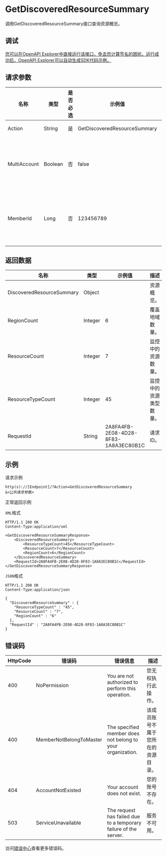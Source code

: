 # GetDiscoveredResourceSummary

调用GetDiscoveredResourceSummary接口查询资源概览。

## 调试

[您可以在OpenAPI Explorer中直接运行该接口，免去您计算签名的困扰。运行成功后，OpenAPI Explorer可以自动生成SDK代码示例。](https://api.aliyun.com/#product=Config&api=GetDiscoveredResourceSummary&type=RPC&version=2019-01-08)

## 请求参数

|名称|类型|是否必选|示例值|描述|
|--|--|----|---|--|
|Action|String|是|GetDiscoveredResourceSummary|要执行的操作，取值：**GetDiscoveredResourceSummary**。 |
|MultiAccount|Boolean|否|false|该参数计划于2021年06月30日00时00分00秒前下线，其替代功能账号组的API将于2021年05月30日00时00分00秒前上线。如果您正在使用该参数，建议您在2021年05月30日00时00分00秒之后切换为账号组的API。关于账号组，请参见[账号组](~~211534~~)。 |
|MemberId|Long|否|123456789|该参数计划于2021年06月30日00时00分00秒前下线，其替代功能账号组的API将于2021年05月30日00时00分00秒前上线。如果您正在使用该参数，建议您在2021年05月30日00时00分00秒之后切换为账号组的API。关于账号组，请参见[账号组](~~211534~~)。 |

## 返回数据

|名称|类型|示例值|描述|
|--|--|---|--|
|DiscoveredResourceSummary|Object| |资源概览。 |
|RegionCount|Integer|6|覆盖地域数量。 |
|ResourceCount|Integer|7|监控中的资源数量。 |
|ResourceTypeCount|Integer|45|监控中的资源类型数量。 |
|RequestId|String|2A8FA4FB-2E08-4D28-8F83-1A8A3EC80B1C|请求ID。 |

## 示例

请求示例

```
http(s)://[Endpoint]/?Action=GetDiscoveredResourceSummary
&<公共请求参数>
```

正常返回示例

`XML`格式

```
HTTP/1.1 200 OK
Content-Type:application/xml

<GetDiscoveredResourceSummaryResponse>
    <DiscoveredResourceSummary>
        <ResourceTypeCount>45</ResourceTypeCount>
        <ResourceCount>7</ResourceCount>
        <RegionCount>6</RegionCount>
    </DiscoveredResourceSummary>
    <RequestId>2A8FA4FB-2E08-4D28-8F83-1A8A3EC80B1C</RequestId>
</GetDiscoveredResourceSummaryResponse>
```

`JSON`格式

```
HTTP/1.1 200 OK
Content-Type:application/json

{
  "DiscoveredResourceSummary" : {
    "ResourceTypeCount" : "45",
    "ResourceCount" : "7",
    "RegionCount" : "6"
  },
  "RequestId" : "2A8FA4FB-2E08-4D28-8F83-1A8A3EC80B1C"
}
```

## 错误码

|HttpCode|错误码|错误信息|描述|
|--------|---|----|--|
|400|NoPermission|You are not authorized to perform this operation.|您无权执行此操作。|
|400|MemberNotBelongToMaster|The specified member does not belong to your organization.|该成员账号不属于您所在的资源目录。|
|404|AccountNotExisted|Your account does not exist.|您的账号不存在。|
|503|ServiceUnavailable|The request has failed due to a temporary failure of the server.|服务不可用。|

访问[错误中心](https://error-center.aliyun.com/status/product/Config)查看更多错误码。

